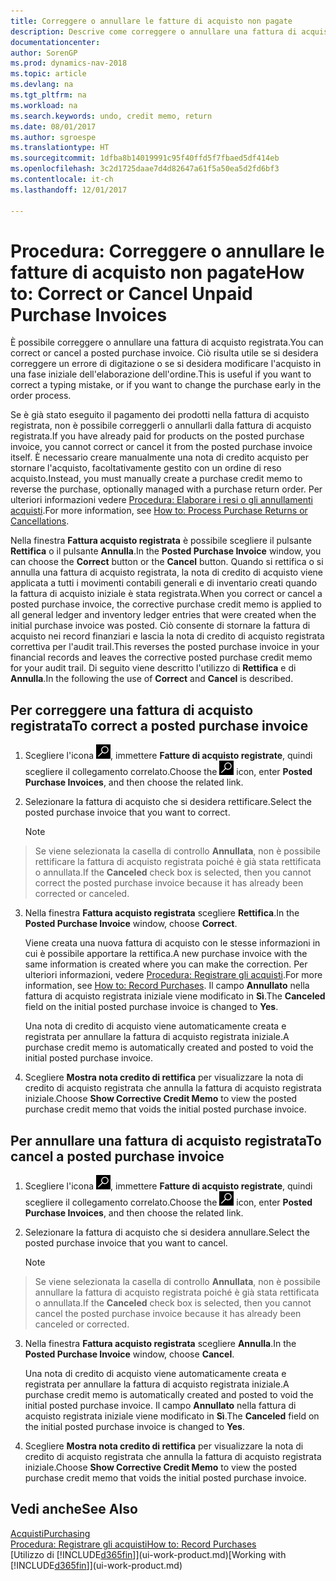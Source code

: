 ```yaml
---
title: Correggere o annullare le fatture di acquisto non pagate
description: Descrive come correggere o annullare una fattura di acquisto registrata e creare automaticamente una nota di credito di acquisto.
documentationcenter: 
author: SorenGP
ms.prod: dynamics-nav-2018
ms.topic: article
ms.devlang: na
ms.tgt_pltfrm: na
ms.workload: na
ms.search.keywords: undo, credit memo, return
ms.date: 08/01/2017
ms.author: sgroespe
ms.translationtype: HT
ms.sourcegitcommit: 1dfba8b14019991c95f40ffd5f7fbaed5df414eb
ms.openlocfilehash: 3c2d1725daae7d4d82647a61f5a50ea5d2fd6bf3
ms.contentlocale: it-ch
ms.lasthandoff: 12/01/2017

---
```

# <a name="how-to-correct-or-cancel-unpaid-purchase-invoices"></a><span data-ttu-id="ab771-103">Procedura: Correggere o annullare le fatture di acquisto non pagate</span><span class="sxs-lookup"><span data-stu-id="ab771-103">How to: Correct or Cancel Unpaid Purchase Invoices</span></span>
<span data-ttu-id="ab771-104">È possibile correggere o annullare una fattura di acquisto registrata.</span><span class="sxs-lookup"><span data-stu-id="ab771-104">You can correct or cancel a posted purchase invoice.</span></span> <span data-ttu-id="ab771-105">Ciò risulta utile se si desidera correggere un errore di digitazione o se si desidera modificare l'acquisto in una fase iniziale dell'elaborazione dell'ordine.</span><span class="sxs-lookup"><span data-stu-id="ab771-105">This is useful if you want to correct a typing mistake, or if you want to change the purchase early in the order process.</span></span>

<span data-ttu-id="ab771-106">Se è già stato eseguito il pagamento dei prodotti nella fattura di acquisto registrata, non è possibile correggerli o annullarli dalla fattura di acquisto registrata.</span><span class="sxs-lookup"><span data-stu-id="ab771-106">If you have already paid for products on the posted purchase invoice, you cannot correct or cancel it from the posted purchase invoice itself.</span></span> <span data-ttu-id="ab771-107">È necessario creare manualmente una nota di credito acquisto per stornare l'acquisto, facoltativamente gestito con un ordine di reso acquisto.</span><span class="sxs-lookup"><span data-stu-id="ab771-107">Instead, you must manually create a purchase credit memo to reverse the purchase, optionally managed with a purchase return order.</span></span> <span data-ttu-id="ab771-108">Per ulteriori informazioni vedere [Procedura: Elaborare i resi o gli annullamenti acquisti](purchasing-how-process-purchase-returns-cancellations.md).</span><span class="sxs-lookup"><span data-stu-id="ab771-108">For more information, see [How to: Process Purchase Returns or Cancellations](purchasing-how-process-purchase-returns-cancellations.md).</span></span>

<span data-ttu-id="ab771-109">Nella finestra **Fattura acquisto registrata** è possibile scegliere il pulsante **Rettifica** o il pulsante **Annulla**.</span><span class="sxs-lookup"><span data-stu-id="ab771-109">In the **Posted Purchase Invoice** window, you can choose the **Correct** button or the **Cancel** button.</span></span> <span data-ttu-id="ab771-110">Quando si rettifica o si annulla una fattura di acquisto registrata, la nota di credito di acquisto viene applicata a tutti i movimenti contabili generali e di inventario creati quando la fattura di acquisto iniziale è stata registrata.</span><span class="sxs-lookup"><span data-stu-id="ab771-110">When you correct or cancel a posted purchase invoice, the corrective purchase credit memo is applied to all general ledger and inventory ledger entries that were created when the initial purchase invoice was posted.</span></span> <span data-ttu-id="ab771-111">Ciò consente di stornare la fattura di acquisto nei record finanziari e lascia la nota di credito di acquisto registrata correttiva per l'audit trail.</span><span class="sxs-lookup"><span data-stu-id="ab771-111">This reverses the posted purchase invoice in your financial records and leaves the corrective posted purchase credit memo for your audit trail.</span></span> <span data-ttu-id="ab771-112">Di seguito viene descritto l'utilizzo di **Rettifica** e di **Annulla**.</span><span class="sxs-lookup"><span data-stu-id="ab771-112">In the following the use of **Correct** and **Cancel** is described.</span></span>

## <a name="to-correct-a-posted-purchase-invoice"></a><span data-ttu-id="ab771-113">Per correggere una fattura di acquisto registrata</span><span class="sxs-lookup"><span data-stu-id="ab771-113">To correct a posted purchase invoice</span></span>
1. <span data-ttu-id="ab771-114">Scegliere l'icona ![Cerca pagina o report](media/ui-search/search_small.png "icona Cerca pagina o report"), immettere **Fatture di acquisto registrate**, quindi scegliere il collegamento correlato.</span><span class="sxs-lookup"><span data-stu-id="ab771-114">Choose the ![Search for Page or Report](media/ui-search/search_small.png "Search for Page or Report icon") icon, enter **Posted Purchase Invoices**, and then choose the related link.</span></span>  
2. <span data-ttu-id="ab771-115">Selezionare la fattura di acquisto che si desidera rettificare.</span><span class="sxs-lookup"><span data-stu-id="ab771-115">Select the posted purchase invoice that you want to correct.</span></span>  

    > [!NOTE]  
>   <span data-ttu-id="ab771-116">Se viene selezionata la casella di controllo **Annullata**, non è possibile rettificare la fattura di acquisto registrata poiché è già stata rettificata o annullata.</span><span class="sxs-lookup"><span data-stu-id="ab771-116">If the **Canceled** check box is selected, then you cannot correct the posted purchase invoice because it has already been corrected or canceled.</span></span>
3. <span data-ttu-id="ab771-117">Nella finestra **Fattura acquisto registrata** scegliere **Rettifica**.</span><span class="sxs-lookup"><span data-stu-id="ab771-117">In the **Posted Purchase Invoice** window, choose **Correct**.</span></span>

    <span data-ttu-id="ab771-118">Viene creata una nuova fattura di acquisto con le stesse informazioni in cui è possibile apportare la rettifica.</span><span class="sxs-lookup"><span data-stu-id="ab771-118">A new purchase invoice with the same information is created where you can make the correction.</span></span> <span data-ttu-id="ab771-119">Per ulteriori informazioni, vedere [Procedura: Registrare gli acquisti](purchasing-how-record-purchases.md).</span><span class="sxs-lookup"><span data-stu-id="ab771-119">For more information, see [How to: Record Purchases](purchasing-how-record-purchases.md).</span></span> <span data-ttu-id="ab771-120">Il campo **Annullato** nella fattura di acquisto registrata iniziale viene modificato in **Sì**.</span><span class="sxs-lookup"><span data-stu-id="ab771-120">The **Canceled** field on the initial posted purchase invoice is changed to **Yes**.</span></span>

    <span data-ttu-id="ab771-121">Una nota di credito di acquisto viene automaticamente creata e registrata per annullare la fattura di acquisto registrata iniziale.</span><span class="sxs-lookup"><span data-stu-id="ab771-121">A purchase credit memo is automatically created and posted to void the initial posted purchase invoice.</span></span>
4. <span data-ttu-id="ab771-122">Scegliere **Mostra nota credito di rettifica** per visualizzare la nota di credito di acquisto registrata che annulla la fattura di acquisto registrata iniziale.</span><span class="sxs-lookup"><span data-stu-id="ab771-122">Choose **Show Corrective Credit Memo** to view the posted purchase credit memo that voids the initial posted purchase invoice.</span></span>

## <a name="to-cancel-a-posted-purchase-invoice"></a><span data-ttu-id="ab771-123">Per annullare una fattura di acquisto registrata</span><span class="sxs-lookup"><span data-stu-id="ab771-123">To cancel a posted purchase invoice</span></span>
1. <span data-ttu-id="ab771-124">Scegliere l'icona ![Cerca pagina o report](media/ui-search/search_small.png "icona Cerca pagina o report"), immettere **Fatture di acquisto registrate**, quindi scegliere il collegamento correlato.</span><span class="sxs-lookup"><span data-stu-id="ab771-124">Choose the ![Search for Page or Report](media/ui-search/search_small.png "Search for Page or Report icon") icon, enter **Posted Purchase Invoices**, and then choose the related link.</span></span>  
2. <span data-ttu-id="ab771-125">Selezionare la fattura di acquisto che si desidera annullare.</span><span class="sxs-lookup"><span data-stu-id="ab771-125">Select the posted purchase invoice that you want to cancel.</span></span>

    > [!NOTE]  
>   <span data-ttu-id="ab771-126">Se viene selezionata la casella di controllo **Annullata**, non è possibile annullare la fattura di acquisto registrata poiché è già stata rettificata o annullata.</span><span class="sxs-lookup"><span data-stu-id="ab771-126">If the **Canceled** check box is selected, then you cannot cancel the posted purchase invoice because it has already been canceled or corrected.</span></span>
3. <span data-ttu-id="ab771-127">Nella finestra **Fattura acquisto registrata** scegliere **Annulla**.</span><span class="sxs-lookup"><span data-stu-id="ab771-127">In the **Posted Purchase Invoice** window, choose **Cancel**.</span></span>

    <span data-ttu-id="ab771-128">Una nota di credito di acquisto viene automaticamente creata e registrata per annullare la fattura di acquisto registrata iniziale.</span><span class="sxs-lookup"><span data-stu-id="ab771-128">A purchase credit memo is automatically created and posted to void the initial posted purchase invoice.</span></span> <span data-ttu-id="ab771-129">Il campo **Annullato** nella fattura di acquisto registrata iniziale viene modificato in **Sì**.</span><span class="sxs-lookup"><span data-stu-id="ab771-129">The **Canceled** field on the initial posted purchase invoice is changed to **Yes**.</span></span>
4. <span data-ttu-id="ab771-130">Scegliere **Mostra nota credito di rettifica** per visualizzare la nota di credito di acquisto registrata che annulla la fattura di acquisto registrata iniziale.</span><span class="sxs-lookup"><span data-stu-id="ab771-130">Choose **Show Corrective Credit Memo** to view the posted purchase credit memo that voids the initial posted purchase invoice.</span></span>

## <a name="see-also"></a><span data-ttu-id="ab771-131">Vedi anche</span><span class="sxs-lookup"><span data-stu-id="ab771-131">See Also</span></span>
[<span data-ttu-id="ab771-132">Acquisti</span><span class="sxs-lookup"><span data-stu-id="ab771-132">Purchasing</span></span>](purchasing-manage-purchasing.md)  
[<span data-ttu-id="ab771-133">Procedura: Registrare gli acquisti</span><span class="sxs-lookup"><span data-stu-id="ab771-133">How to: Record Purchases</span></span>](purchasing-how-record-purchases.md)  
<span data-ttu-id="ab771-134">[Utilizzo di [!INCLUDE[d365fin](includes/d365fin_md.md)]](ui-work-product.md)</span><span class="sxs-lookup"><span data-stu-id="ab771-134">[Working with [!INCLUDE[d365fin](includes/d365fin_md.md)]](ui-work-product.md)</span></span>

